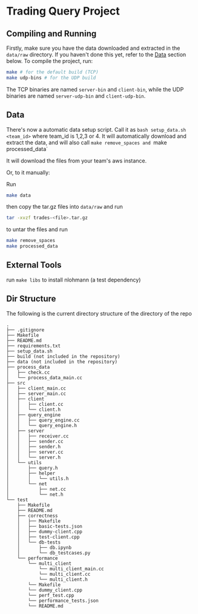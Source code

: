 # Trading Query Project

## Compiling and Running
Firstly, make sure you have the data downloaded and extracted in the `data/raw` directory. If you haven't done this yet, refer to the [Data](#data) section below.
To compile the project, run:

```bash
make # for the default build (TCP)
make udp-bins # for the UDP build
```
The TCP binaries are named `server-bin` and `client-bin`, while the UDP binaries are named `server-udp-bin` and `client-udp-bin`.

## Data
There's now a automatic data setup script. Call it as `bash setup_data.sh <team_id>` where team_id is 1,2,3 or 4. It will automatically download and extract the data, and will also call `make remove_spaces and `make processed_data`

It will download the files from your team's aws instance.

Or, to it manually:

Run

```bash
make data
```
then copy the tar.gz files into `data/raw` and run

```bash
tar -xvzf trades-<file>.tar.gz
```

to untar the files and run

```bash
make remove_spaces  
make processed_data
```

## External Tools
run `make libs` to install nlohmann (a test dependency)

## Dir Structure
The following is the current directory structure of the directory of the repo

```
.
├── .gitignore
├── Makefile
├── README.md
├── requirements.txt
├── setup_data.sh
├── build (not included in the repository)
├── data (not included in the repository)
├── process_data
│   ├── check.cc
│   └── process_data_main.cc
├── src
│   ├── client_main.cc
│   ├── server_main.cc
│   ├── client
│   │   ├── client.cc
│   │   └── client.h
│   ├── query_engine
│   │   ├── query_engine.cc
│   │   └── query_engine.h
│   ├── server
│   │   ├── receiver.cc
│   │   ├── sender.cc
│   │   ├── sender.h
│   │   ├── server.cc
│   │   └── server.h
│   └── utils
│       ├── query.h
│       ├── helper
│       │   └── utils.h
│       └── net
│           ├── net.cc
│           └── net.h
└── test
    ├── Makefile
    ├── README.md
    ├── correctness
    │   ├── Makefile
    │   ├── basic-tests.json
    │   ├── dummy-client.cpp
    │   ├── test-client.cpp
    │   └── db-tests
    │       ├── db.ipynb
    │       └── db_testcases.py
    └── performance
        └── multi_client
            └── multi_client_main.cc
            └── multi_client.cc
            └── multi_client.h
        └── Makefile
        └── dummy_client.cpp
        └── perf_test.cpp
        └── performance_tests.json
        └── README.md
```
